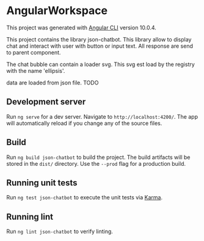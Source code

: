 # AngularWorkspace

This project was generated with [Angular CLI](https://github.com/angular/angular-cli) version 10.0.4.

This project contains the library json-chatbot. This library allow to display chat and interact with user with button or input text. All response are send to parent component.

The chat bubble can contain a loader svg. This svg est load by the registry with the name 'ellipsis'.

data are loaded from json file. TODO


## Development server

Run `ng serve` for a dev server. Navigate to `http://localhost:4200/`. The app will automatically reload if you change any of the source files.

## Build

Run `ng build json-chatbot` to build the project. The build artifacts will be stored in the `dist/` directory. Use the `--prod` flag for a production build.

## Running unit tests

Run `ng test json-chatbot` to execute the unit tests via [Karma](https://karma-runner.github.io).

## Running lint

Run `ng lint json-chatbot` to verify linting.

